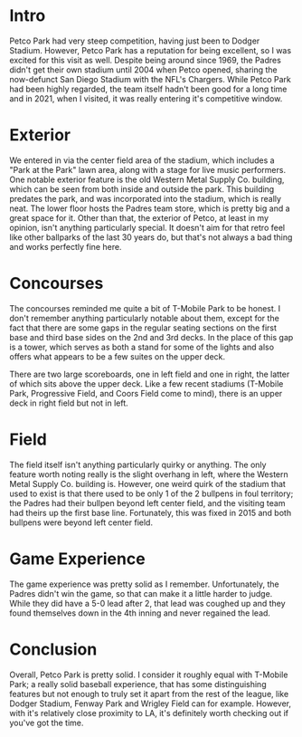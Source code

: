 # Intro

Petco Park had very steep competition, having just been to Dodger
Stadium. However, Petco Park has a reputation for being excellent, so
I was excited for this visit as well. Despite being around since 1969,
the Padres didn't get their own stadium until 2004 when Petco opened,
sharing the now-defunct San Diego Stadium with the NFL's Chargers.
While Petco Park had been highly regarded, the team itself hadn't been
good for a long time and in 2021, when I visited, it was really
entering it's competitive window.

# Exterior

We entered in via the center field area of the stadium, which includes
a "Park at the Park" lawn area, along with a stage for live music
performers. One notable exterior feature is the old Western Metal
Supply Co. building, which can be seen from both inside and outside
the park. This building predates the park, and was incorporated into
the stadium, which is really neat. The lower floor hosts the Padres
team store, which is pretty big and a great space for it. Other than
that, the exterior of Petco, at least in my opinion, isn't anything
particularly special. It doesn't aim for that retro feel like other
ballparks of the last 30 years do, but that's not always a bad thing
and works perfectly fine here.

# Concourses

The concourses reminded me quite a bit of T-Mobile Park to be honest.
I don't remember anything particularly notable about them, except for
the fact that there are some gaps in the regular seating sections on
the first base and third base sides on the 2nd and 3rd decks. In the
place of this gap is a tower, which serves as both a stand for some of
the lights and also offers what appears to be a few suites on the
upper deck.

There are two large scoreboards, one in left field and one in right,
the latter of which sits above the upper deck. Like a few recent
stadiums (T-Mobile Park, Progressive Field, and Coors Field come to
mind), there is an upper deck in right field but not in left.

# Field

The field itself isn't anything particularly quirky or anything. The
only feature worth noting really is the slight overhang in left, where
the Western Metal Supply Co. building is. However, one weird quirk of
the stadium that used to exist is that there used to be only 1 of the
2 bullpens in foul territory; the Padres had their bullpen beyond left
center field, and the visiting team had theirs up the first base line.
Fortunately, this was fixed in 2015 and both bullpens were beyond left
center field.

# Game Experience

The game experience was pretty solid as I remember. Unfortunately, the
Padres didn't win the game, so that can make it a little harder to
judge. While they did have a 5-0 lead after 2, that lead was coughed
up and they found themselves down in the 4th inning and never regained
the lead.

# Conclusion

Overall, Petco Park is pretty solid. I consider it roughly equal with
T-Mobile Park; a really solid baseball experience, that has some
distinguishing features but not enough to truly set it apart from the
rest of the league, like Dodger Stadium, Fenway Park and Wrigley Field
can for example. However, with it's relatively close proximity to LA,
it's definitely worth checking out if you've got the time.
